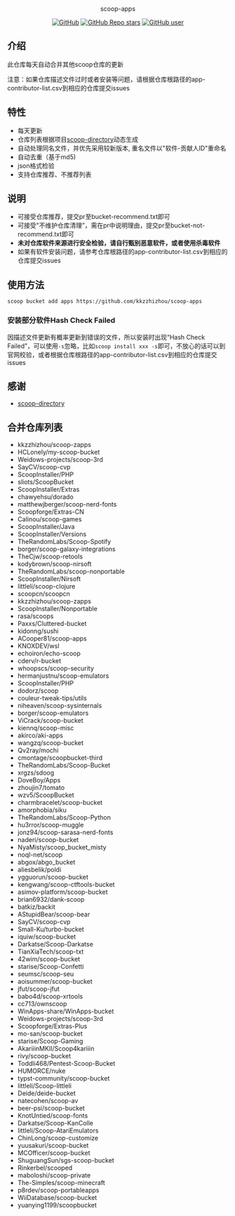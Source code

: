 <p align="center">
  scoop-apps
</p>
<p align="center">
  <a href="https://github.com/kkzzhizhou/scoop-apps"><img alt="GitHub" src="https://img.shields.io/badge/Readme--Style-standard--repository-brightgreen?style=flat-square&color=f83500"/></a>
  <a href="https://github.com/kkzzhizhou/scoop-apps"><img alt="GitHub Repo stars" src="https://img.shields.io/github/stars/kkzzhizhou/scoop-apps?style=flat-square"/></a>
  <a href="https://github.com/kkzzhizhou"><img alt="GitHub user" src="https://img.shields.io/badge/author-kkzzhizhou-brightgreen?style=flat-square"/></a>
</p>


## 介绍

此仓库每天自动合并其他scoop仓库的更新

注意：如果仓库描述文件过时或者安装等问题，请根据仓库根路径的app-contributor-list.csv到相应的仓库提交issues

## 特性

- 每天更新
- 仓库列表根据项目[scoop-directory](https://github.com/rasa/scoop-directory)动态生成
- 自动处理同名文件，并优先采用较新版本, 重名文件以"软件-贡献人ID"重命名
- 自动去重（基于md5)
- json格式检验
- 支持仓库推荐、不推荐列表

## 说明

- 可接受仓库推荐，提交pr至bucket-recommend.txt即可
- 可接受"不维护仓库清理”，需在pr中说明理由，提交pr至bucket-not-recommend.txt即可
- **未对仓库软件来源进行安全检验，请自行甄别恶意软件，或者使用杀毒软件**
- 如果有软件安装问题，请参考仓库根路径的app-contributor-list.csv到相应的仓库提交issues

## 使用方法

```
scoop bucket add apps https://github.com/kkzzhizhou/scoop-apps
```

### 安装部分软件Hash Check Failed



因描述文件更新有概率更新到错误的文件，所以安装时出现“Hash Check Failed”，可以使用`-s`忽略，比如`scoop install xxx -s`即可，不放心的话可以到官网校验，或者根据仓库根路径的app-contributor-list.csv到相应的仓库提交issues

## 感谢

- [scoop-directory](https://github.com/rasa/scoop-directory)

## 合并仓库列表

- kkzzhizhou/scoop-zapps
- HCLonely/my-scoop-bucket
- Weidows-projects/scoop-3rd
- SayCV/scoop-cvp
- ScoopInstaller/PHP
- sliots/ScoopBucket
- ScoopInstaller/Extras
- chawyehsu/dorado
- matthewjberger/scoop-nerd-fonts
- Scoopforge/Extras-CN
- Calinou/scoop-games
- ScoopInstaller/Java
- ScoopInstaller/Versions
- TheRandomLabs/Scoop-Spotify
- borger/scoop-galaxy-integrations
- TheCjw/scoop-retools
- kodybrown/scoop-nirsoft
- TheRandomLabs/scoop-nonportable
- ScoopInstaller/Nirsoft
- littleli/scoop-clojure
- scoopcn/scoopcn
- kkzzhizhou/scoop-zapps
- ScoopInstaller/Nonportable
- rasa/scoops
- Paxxs/Cluttered-bucket
- kidonng/sushi
- ACooper81/scoop-apps
- KNOXDEV/wsl
- echoiron/echo-scoop
- cderv/r-bucket
- whoopscs/scoop-security
- hermanjustnu/scoop-emulators
- ScoopInstaller/PHP
- dodorz/scoop
- couleur-tweak-tips/utils
- niheaven/scoop-sysinternals
- borger/scoop-emulators
- ViCrack/scoop-bucket
- kiennq/scoop-misc
- akirco/aki-apps
- wangzq/scoop-bucket
- Qv2ray/mochi
- cmontage/scoopbucket-third
- TheRandomLabs/Scoop-Bucket
- xrgzs/sdoog
- DoveBoy/Apps
- zhoujin7/tomato
- wzv5/ScoopBucket
- charmbracelet/scoop-bucket
- amorphobia/siku
- TheRandomLabs/Scoop-Python
- hu3rror/scoop-muggle
- jonz94/scoop-sarasa-nerd-fonts
- naderi/scoop-bucket
- NyaMisty/scoop_bucket_misty
- noql-net/scoop
- abgox/abgo_bucket
- aliesbelik/poldi
- ygguorun/scoop-bucket
- kengwang/scoop-ctftools-bucket
- asimov-platform/scoop-bucket
- brian6932/dank-scoop
- batkiz/backit
- AStupidBear/scoop-bear
- SayCV/scoop-cvp
- Small-Ku/turbo-bucket
- iquiw/scoop-bucket
- Darkatse/Scoop-Darkatse
- TianXiaTech/scoop-txt
- 42wim/scoop-bucket
- starise/Scoop-Confetti
- seumsc/scoop-seu
- aoisummer/scoop-bucket
- jfut/scoop-jfut
- babo4d/scoop-xrtools
- cc713/ownscoop
- WinApps-share/WinApps-bucket
- Weidows-projects/scoop-3rd
- Scoopforge/Extras-Plus
- mo-san/scoop-bucket
- starise/Scoop-Gaming
- AkariiinMKII/Scoop4kariiin
- rivy/scoop-bucket
- Toddli468/Pentest-Scoop-Bucket
- HUMORCE/nuke
- typst-community/scoop-bucket
- littleli/Scoop-littleli
- Deide/deide-bucket
- natecohen/scoop-av
- beer-psi/scoop-bucket
- KnotUntied/scoop-fonts
- Darkatse/Scoop-KanColle
- littleli/Scoop-AtariEmulators
- ChinLong/scoop-customize
- yuusakuri/scoop-bucket
- MCOfficer/scoop-bucket
- ShuguangSun/sgs-scoop-bucket
- Rinkerbel/scooped
- maboloshi/scoop-private
- The-Simples/scoop-minecraft
- p8rdev/scoop-portableapps
- WiiDatabase/scoop-bucket
- yuanying1199/scoopbucket
